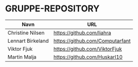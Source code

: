 # GRUPPE-REPOSITORY

| Navn| URL                             |
| --- |---------------------------------|
| Christine Nilsen | https://github.com/liahra |
| Lennart Birkeland | https://github.com/Computarfant |
| Viktor Fjuk | https://github.com/ViktorFjuk |
| Martin Malja | https://github.com/Huskarl10 |